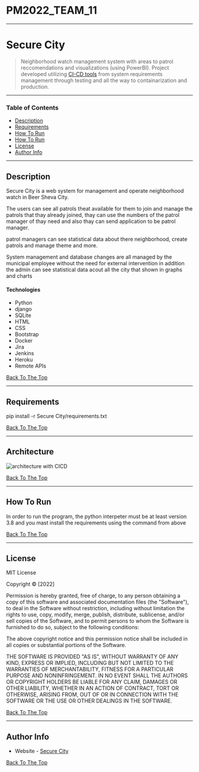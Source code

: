 # PM2022_TEAM_11
---
# Secure City

>  Neighborhood watch management system with areas to patrol reccomendations and visualizations (using PowerBI). Project developed utilizing [CI-CD tools](#Architecture) from system requirements management through testing and all the way to containarization and production.

---

### Table of Contents

- [Description](#description)
- [Requirements](#requirements)
- [How To Run](#Architecture)
- [How To Run](#how-to-run)
- [License](#license)
- [Author Info](#author-info)

---

## Description

Secure City is a web system for management and operate neighborhood watch in Beer Sheva City.

The users can see all patrols theat available for them to join and manage the patrols that thay already joined, thay can use the numbers of the patrol manager of thay need and also thay can send application to be patrol manager. 

patrol managers can see statistical data about there neighborhood, create patrols and manage theme and more.

System management and database changes are all managed by the municipal employee without the need for external intervention in addition the admin
can see statistical data acout all the city that shown in graphs and charts

#### Technologies

- Python
- django
- SQLite
- HTML
- CSS
- Bootstrap
- Docker
- Jira
- Jenkins
- Heroku
- Remote APIs

[Back To The Top](#Secure-City)

---
## Requirements
pip install -r Secure City/requirements.txt

[Back To The Top](#Secure-City)

---
## Architecture
![architecture with CICD](https://github.com/bilbisli/SecureCity/assets/73055024/69290772-8a0c-4f2e-aeca-3ebac7e6e7fe)

[Back To The Top](#Secure-City)

---
## How To Run
In order to run the program, the python interpeter must be at least version 3.8 and you mast install the requirements using the command from above

[Back To The Top](#Secure-City)

---

## License

MIT License

Copyright :copyright: [2022] 

Permission is hereby granted, free of charge, to any person obtaining a copy
of this software and associated documentation files (the "Software"), to deal
in the Software without restriction, including without limitation the rights
to use, copy, modify, merge, publish, distribute, sublicense, and/or sell
copies of the Software, and to permit persons to whom the Software is
furnished to do so, subject to the following conditions:

The above copyright notice and this permission notice shall be included in all
copies or substantial portions of the Software.

THE SOFTWARE IS PROVIDED "AS IS", WITHOUT WARRANTY OF ANY KIND, EXPRESS OR
IMPLIED, INCLUDING BUT NOT LIMITED TO THE WARRANTIES OF MERCHANTABILITY,
FITNESS FOR A PARTICULAR PURPOSE AND NONINFRINGEMENT. IN NO EVENT SHALL THE
AUTHORS OR COPYRIGHT HOLDERS BE LIABLE FOR ANY CLAIM, DAMAGES OR OTHER
LIABILITY, WHETHER IN AN ACTION OF CONTRACT, TORT OR OTHERWISE, ARISING FROM,
OUT OF OR IN CONNECTION WITH THE SOFTWARE OR THE USE OR OTHER DEALINGS IN THE
SOFTWARE.

[Back To The Top](#Secure-City)

---

## Author Info

- Website - [Secure City](https://secure-city.herokuapp.com/)

[Back To The Top](#Secure-City)

